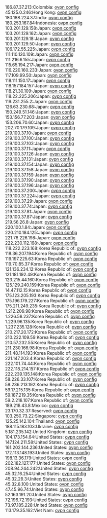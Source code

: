 186.87.37.213:Colombia: [ovpn config](vpn/186_87_37_213.ovpn)  
45.125.0.246:Hong Kong: [ovpn config](vpn/45_125_0_246.ovpn)  
180.188.224.37:India: [ovpn config](vpn/180_188_224_37.ovpn)  
180.253.167.84:Indonesia: [ovpn config](vpn/180_253_167_84.ovpn)  
103.201.129.158:Japan: [ovpn config](vpn/103_201_129_158.ovpn)  
103.201.129.162:Japan: [ovpn config](vpn/103_201_129_162.ovpn)  
103.201.129.18:Japan: [ovpn config](vpn/103_201_129_18.ovpn)  
103.201.129.50:Japan: [ovpn config](vpn/103_201_129_50.ovpn)  
106.172.55.225:Japan: [ovpn config](vpn/106_172_55_225.ovpn)  
111.110.120.109:Japan: [ovpn config](vpn/111_110_120_109.ovpn)  
111.216.6.155:Japan: [ovpn config](vpn/111_216_6_155.ovpn)  
115.65.194.217:Japan: [ovpn config](vpn/115_65_194_217.ovpn)  
116.220.160.233:Japan: [ovpn config](vpn/116_220_160_233.ovpn)  
117.109.99.50:Japan: [ovpn config](vpn/117_109_99_50.ovpn)  
118.111.150.17:Japan: [ovpn config](vpn/118_111_150_17.ovpn)  
118.157.184.157:Japan: [ovpn config](vpn/118_157_184_157.ovpn)  
118.21.30.109:Japan: [ovpn config](vpn/118_21_30_109.ovpn)  
118.22.225.206:Japan: [ovpn config](vpn/118_22_225_206.ovpn)  
119.231.255.2:Japan: [ovpn config](vpn/119_231_255_2.ovpn)  
126.63.230.68:Japan: [ovpn config](vpn/126_63_230_68.ovpn)  
150.249.51.146:Japan: [ovpn config](vpn/150_249_51_146.ovpn)  
153.156.77.203:Japan: [ovpn config](vpn/153_156_77_203.ovpn)  
153.206.70.60:Japan: [ovpn config](vpn/153_206_70_60.ovpn)  
202.70.179.109:Japan: [ovpn config](vpn/202_70_179_109.ovpn)  
219.100.37.10:Japan: [ovpn config](vpn/219_100_37_10.ovpn)  
219.100.37.100:Japan: [ovpn config](vpn/219_100_37_100.ovpn)  
219.100.37.103:Japan: [ovpn config](vpn/219_100_37_103.ovpn)  
219.100.37.11:Japan: [ovpn config](vpn/219_100_37_11.ovpn)  
219.100.37.126:Japan: [ovpn config](vpn/219_100_37_126.ovpn)  
219.100.37.131:Japan: [ovpn config](vpn/219_100_37_131.ovpn)  
219.100.37.154:Japan: [ovpn config](vpn/219_100_37_154.ovpn)  
219.100.37.158:Japan: [ovpn config](vpn/219_100_37_158.ovpn)  
219.100.37.159:Japan: [ovpn config](vpn/219_100_37_159.ovpn)  
219.100.37.190:Japan: [ovpn config](vpn/219_100_37_190.ovpn)  
219.100.37.196:Japan: [ovpn config](vpn/219_100_37_196.ovpn)  
219.100.37.200:Japan: [ovpn config](vpn/219_100_37_200.ovpn)  
219.100.37.224:Japan: [ovpn config](vpn/219_100_37_224.ovpn)  
219.100.37.29:Japan: [ovpn config](vpn/219_100_37_29.ovpn)  
219.100.37.74:Japan: [ovpn config](vpn/219_100_37_74.ovpn)  
219.100.37.81:Japan: [ovpn config](vpn/219_100_37_81.ovpn)  
219.100.37.87:Japan: [ovpn config](vpn/219_100_37_87.ovpn)  
219.56.26.8:Japan: [ovpn config](vpn/219_56_26_8.ovpn)  
220.100.1.84:Japan: [ovpn config](vpn/220_100_1_84.ovpn)  
220.210.184.125:Japan: [ovpn config](vpn/220_210_184_125.ovpn)  
221.78.226.198:Japan: [ovpn config](vpn/221_78_226_198.ovpn)  
222.230.112.168:Japan: [ovpn config](vpn/222_230_112_168.ovpn)  
118.222.223.168:Korea Republic of: [ovpn config](vpn/118_222_223_168.ovpn)  
118.36.207.194:Korea Republic of: [ovpn config](vpn/118_36_207_194.ovpn)  
119.197.225.63:Korea Republic of: [ovpn config](vpn/119_197_225_63.ovpn)  
119.70.85.37:Korea Republic of: [ovpn config](vpn/119_70_85_37.ovpn)  
121.136.234.12:Korea Republic of: [ovpn config](vpn/121_136_234_12.ovpn)  
121.181.192.49:Korea Republic of: [ovpn config](vpn/121_181_192_49.ovpn)  
123.215.44.160:Korea Republic of: [ovpn config](vpn/123_215_44_160.ovpn)  
125.129.240.159:Korea Republic of: [ovpn config](vpn/125_129_240_159.ovpn)  
14.47.112.15:Korea Republic of: [ovpn config](vpn/14_47_112_15.ovpn)  
175.123.205.193:Korea Republic of: [ovpn config](vpn/175_123_205_193.ovpn)  
175.196.179.227:Korea Republic of: [ovpn config](vpn/175_196_179_227.ovpn)  
175.211.249.235:Korea Republic of: [ovpn config](vpn/175_211_249_235.ovpn)  
1.212.209.98:Korea Republic of: [ovpn config](vpn/1_212_209_98.ovpn)  
1.226.58.237:Korea Republic of: [ovpn config](vpn/1_226_58_237.ovpn)  
1.229.96.135:Korea Republic of: [ovpn config](vpn/1_229_96_135.ovpn)  
1.237.235.128:Korea Republic of: [ovpn config](vpn/1_237_235_128.ovpn)  
210.217.20.172:Korea Republic of: [ovpn config](vpn/210_217_20_172.ovpn)  
210.222.109.59:Korea Republic of: [ovpn config](vpn/210_222_109_59.ovpn)  
210.57.232.55:Korea Republic of: [ovpn config](vpn/210_57_232_55.ovpn)  
211.230.166.98:Korea Republic of: [ovpn config](vpn/211_230_166_98.ovpn)  
211.48.114.193:Korea Republic of: [ovpn config](vpn/211_48_114_193.ovpn)  
221.147.203.4:Korea Republic of: [ovpn config](vpn/221_147_203_4.ovpn)  
222.101.74.44:Korea Republic of: [ovpn config](vpn/222_101_74_44.ovpn)  
222.118.214.157:Korea Republic of: [ovpn config](vpn/222_118_214_157.ovpn)  
222.239.135.148:Korea Republic of: [ovpn config](vpn/222_239_135_148.ovpn)  
58.226.33.107:Korea Republic of: [ovpn config](vpn/58_226_33_107.ovpn)  
58.236.213.192:Korea Republic of: [ovpn config](vpn/58_236_213_192.ovpn)  
59.17.215.135:Korea Republic of: [ovpn config](vpn/59_17_215_135.ovpn)  
59.187.219.35:Korea Republic of: [ovpn config](vpn/59_187_219_35.ovpn)  
59.2.218.107:Korea Republic of: [ovpn config](vpn/59_2_218_107.ovpn)  
189.218.43.8:Mexico: [ovpn config](vpn/189_218_43_8.ovpn)  
23.170.32.37:Reserved: [ovpn config](vpn/23_170_32_37.ovpn)  
103.250.73.22:Singapore: [ovpn config](vpn/103_250_73_22.ovpn)  
125.25.142.104:Thailand: [ovpn config](vpn/125_25_142_104.ovpn)  
188.115.183.103:Ukraine: [ovpn config](vpn/188_115_183_103.ovpn)  
5.181.235.142:United Kingdom: [ovpn config](vpn/5_181_235_142.ovpn)  
104.173.154.64:United States: [ovpn config](vpn/104_173_154_64.ovpn)  
147.124.211.58:United States: [ovpn config](vpn/147_124_211_58.ovpn)  
161.202.144.236:United States: [ovpn config](vpn/161_202_144_236.ovpn)  
172.113.148.193:United States: [ovpn config](vpn/172_113_148_193.ovpn)  
198.13.36.179:United States: [ovpn config](vpn/198_13_36_179.ovpn)  
202.182.127.177:United States: [ovpn config](vpn/202_182_127_177.ovpn)  
208.94.244.242:United States: [ovpn config](vpn/208_94_244_242.ovpn)  
45.32.16.254:United States: [ovpn config](vpn/45_32_16_254.ovpn)  
45.32.29.3:United States: [ovpn config](vpn/45_32_29_3.ovpn)  
45.32.8.100:United States: [ovpn config](vpn/45_32_8_100.ovpn)  
47.45.96.74:United States: [ovpn config](vpn/47_45_96_74.ovpn)  
52.163.191.20:United States: [ovpn config](vpn/52_163_191_20.ovpn)  
72.196.72.193:United States: [ovpn config](vpn/72_196_72_193.ovpn)  
73.97.185.228:United States: [ovpn config](vpn/73_97_185_228.ovpn)  
113.179.35.162:Viet Nam: [ovpn config](vpn/113_179_35_162.ovpn)  
